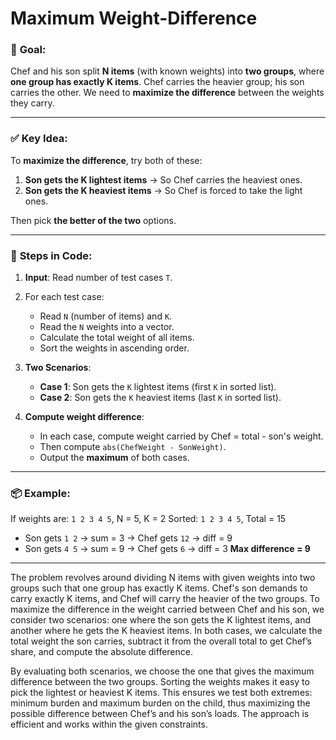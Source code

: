 ﻿# Maximum Weight-Difference



### 🧠 **Goal**:

Chef and his son split **N items** (with known weights) into **two groups**, where **one group has exactly K items**.
Chef carries the heavier group; his son carries the other.
We need to **maximize the difference** between the weights they carry.

---

### ✅ **Key Idea**:

To **maximize the difference**, try both of these:

1. **Son gets the K lightest items** → So Chef carries the heaviest ones.
2. **Son gets the K heaviest items** → So Chef is forced to take the light ones.

Then pick **the better of the two** options.

---

### 🧮 **Steps in Code**:

1. **Input**: Read number of test cases `T`.

2. For each test case:

   * Read `N` (number of items) and `K`.
   * Read the `N` weights into a vector.
   * Calculate the total weight of all items.
   * Sort the weights in ascending order.

3. **Two Scenarios**:

   * **Case 1**: Son gets the `K` lightest items (first `K` in sorted list).
   * **Case 2**: Son gets the `K` heaviest items (last `K` in sorted list).

4. **Compute weight difference**:

   * In each case, compute weight carried by Chef = total - son's weight.
   * Then compute `abs(ChefWeight - SonWeight)`.
   * Output the **maximum** of both cases.

---

### 📦 Example:

If weights are: `1 2 3 4 5`, N = 5, K = 2
Sorted: `1 2 3 4 5`, Total = 15

* Son gets `1 2` → sum = 3 → Chef gets `12` → diff = 9
* Son gets `4 5` → sum = 9 → Chef gets `6` → diff = 3
  **Max difference = 9**

---


The problem revolves around dividing N items with given weights into two groups such that one group has exactly K items. Chef's son demands to carry exactly K items, and Chef will carry the heavier of the two groups. To maximize the difference in the weight carried between Chef and his son, we consider two scenarios: one where the son gets the K lightest items, and another where he gets the K heaviest items. In both cases, we calculate the total weight the son carries, subtract it from the overall total to get Chef’s share, and compute the absolute difference.

By evaluating both scenarios, we choose the one that gives the maximum difference between the two groups. Sorting the weights makes it easy to pick the lightest or heaviest K items. This ensures we test both extremes: minimum burden and maximum burden on the child, thus maximizing the possible difference between Chef’s and his son’s loads. The approach is efficient and works within the given constraints.

